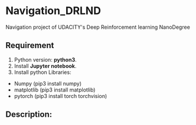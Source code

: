 # Navigation_DRLND
  Navigation project of UDACITY's Deep Reinforcement learning NanoDegree

## Requirement

1. Python version: **python3**.
2. Install **Jupyter notebook**.
3. Install python Libraries:
  * Numpy (pip3 install numpy)
  * matplotlib (pip3 install matplotlib)
  * pytorch (pip3 install torch torchvision)

## Description:

